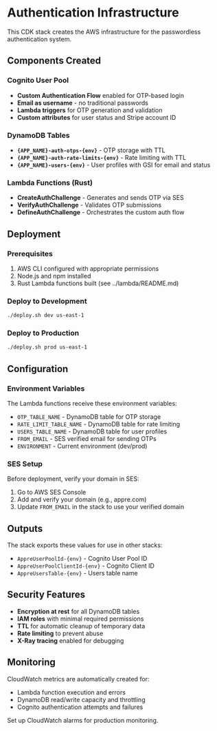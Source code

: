 # Authentication Infrastructure

This CDK stack creates the AWS infrastructure for the passwordless authentication system.

## Components Created

### Cognito User Pool
- **Custom Authentication Flow** enabled for OTP-based login
- **Email as username** - no traditional passwords
- **Lambda triggers** for OTP generation and validation
- **Custom attributes** for user status and Stripe account ID

### DynamoDB Tables
- **`{APP_NAME}-auth-otps-{env}`** - OTP storage with TTL
- **`{APP_NAME}-auth-rate-limits-{env}`** - Rate limiting with TTL  
- **`{APP_NAME}-users-{env}`** - User profiles with GSI for email and status

### Lambda Functions (Rust)
- **CreateAuthChallenge** - Generates and sends OTP via SES
- **VerifyAuthChallenge** - Validates OTP submissions
- **DefineAuthChallenge** - Orchestrates the custom auth flow

## Deployment

### Prerequisites
1. AWS CLI configured with appropriate permissions
2. Node.js and npm installed
3. Rust Lambda functions built (see ../lambda/README.md)

### Deploy to Development
```bash
./deploy.sh dev us-east-1
```

### Deploy to Production
```bash
./deploy.sh prod us-east-1
```

## Configuration

### Environment Variables
The Lambda functions receive these environment variables:
- `OTP_TABLE_NAME` - DynamoDB table for OTP storage
- `RATE_LIMIT_TABLE_NAME` - DynamoDB table for rate limiting
- `USERS_TABLE_NAME` - DynamoDB table for user profiles
- `FROM_EMAIL` - SES verified email for sending OTPs
- `ENVIRONMENT` - Current environment (dev/prod)

### SES Setup
Before deployment, verify your domain in SES:
1. Go to AWS SES Console
2. Add and verify your domain (e.g., appre.com)
3. Update `FROM_EMAIL` in the stack to use your verified domain

## Outputs

The stack exports these values for use in other stacks:
- `AppreUserPoolId-{env}` - Cognito User Pool ID
- `AppreUserPoolClientId-{env}` - Cognito Client ID  
- `AppreUsersTable-{env}` - Users table name

## Security Features

- **Encryption at rest** for all DynamoDB tables
- **IAM roles** with minimal required permissions
- **TTL** for automatic cleanup of temporary data
- **Rate limiting** to prevent abuse
- **X-Ray tracing** enabled for debugging

## Monitoring

CloudWatch metrics are automatically created for:
- Lambda function execution and errors
- DynamoDB read/write capacity and throttling
- Cognito authentication attempts and failures

Set up CloudWatch alarms for production monitoring.